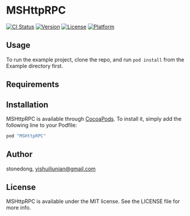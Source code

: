 # MSHttpRPC

[![CI Status](http://img.shields.io/travis/stonedong/MSHttpRPC.svg?style=flat)](https://travis-ci.org/stonedong/MSHttpRPC)
[![Version](https://img.shields.io/cocoapods/v/MSHttpRPC.svg?style=flat)](http://cocoapods.org/pods/MSHttpRPC)
[![License](https://img.shields.io/cocoapods/l/MSHttpRPC.svg?style=flat)](http://cocoapods.org/pods/MSHttpRPC)
[![Platform](https://img.shields.io/cocoapods/p/MSHttpRPC.svg?style=flat)](http://cocoapods.org/pods/MSHttpRPC)

## Usage

To run the example project, clone the repo, and run `pod install` from the Example directory first.

## Requirements

## Installation

MSHttpRPC is available through [CocoaPods](http://cocoapods.org). To install
it, simply add the following line to your Podfile:

```ruby
pod "MSHttpRPC"
```

## Author

stonedong, yishuiliunian@gmail.com

## License

MSHttpRPC is available under the MIT license. See the LICENSE file for more info.
